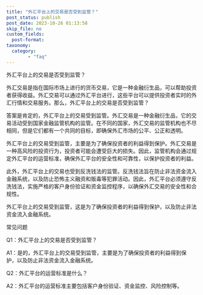 ```yaml
---
title: "外汇平台上的交易是否受到监管？"
post_status: publish
post_date: 2023-10-26 01:13:58
skip_file: no
custom_fields: 
  post-format: 
taxonomy:
  category:
        - "faq"
---
```


外汇平台上的交易是否受到监管？

外汇交易是指在国际市场上进行的货币交易，它是一种金融衍生品，可以帮助投资者获得收益。外汇交易可以通过外汇平台进行，这些平台可以提供投资者实时的外汇行情和交易服务。那么，外汇平台上的交易是否受到监管？

答案是肯定的，外汇平台上的交易受到监管。外汇交易是一种金融衍生品，它的交易活动受到国家金融监管机构的监管。在不同的国家，外汇交易的监管机构也不尽相同，但是它们都有一个共同的目标，即确保外汇市场的公平、公正和透明。

外汇平台上的交易受到监管，主要是为了确保投资者的利益得到保护。外汇交易是一种高风险的投资行为，投资者可能会遭受巨大的损失。因此，监管机构会通过规定外汇平台的运营标准，确保外汇平台的安全性和可靠性，以保护投资者的利益。

此外，外汇平台上的交易也受到反洗钱法的监管。反洗钱法旨在防止非法资金流入金融系统，以及防止恐怖主义融资和贩毒等犯罪活动。因此，外汇平台必须遵守反洗钱法，实施严格的客户身份验证和资金监控程序，以确保外汇交易的安全性和合规性。

外汇平台上的交易受到监管，这是为了确保投资者的利益得到保护，以及防止非法资金流入金融系统。

常见问题

Q1：外汇平台上的交易是否受到监管？

A1：是的，外汇平台上的交易受到监管，主要是为了确保投资者的利益得到保护，以及防止非法资金流入金融系统。

Q2：外汇平台的运营标准是什么？

A2：外汇平台的运营标准主要包括客户身份验证、资金监控、风险控制等。
